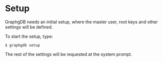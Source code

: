 # Setup

GraphgDB needs an initial setup, where the master user, root keys and other settings will be defined.

To start the setup, type:

```shell
$ graphgdb setup
```

The rest of the settings will be requested at the system prompt.